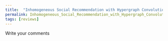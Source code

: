 ```yaml
---
title:  "Inhomogeneous Social Recommendation with Hypergraph Convolutional Networks"
permalink: Inhomogeneous_Social_Recommendation_with_Hypergraph_Convolutional_Networks.html
tags: [reviews]
---
```


Write your comments
